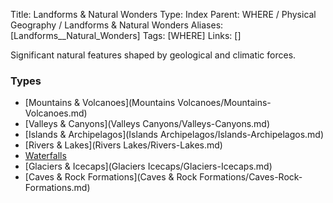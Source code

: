 Title: Landforms & Natural Wonders
Type: Index
Parent: WHERE / Physical Geography / Landforms & Natural Wonders
Aliases: [Landforms__Natural_Wonders]
Tags: [WHERE]
Links: []

Significant natural features shaped by geological and climatic forces.

### Types
- [Mountains & Volcanoes](Mountains Volcanoes/Mountains-Volcanoes.md)
- [Valleys & Canyons](Valleys Canyons/Valleys-Canyons.md)
- [Islands & Archipelagos](Islands Archipelagos/Islands-Archipelagos.md)
- [Rivers & Lakes](Rivers Lakes/Rivers-Lakes.md)
- [Waterfalls](Waterfalls/Waterfalls.md)
- [Glaciers & Icecaps](Glaciers Icecaps/Glaciers-Icecaps.md)
- [Caves & Rock Formations](Caves & Rock Formations/Caves-Rock-Formations.md)

